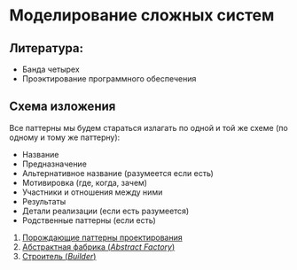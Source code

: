 # Моделирование сложных систем

## Литература:
* Банда четырех
* Проэктирование программного обеспечения

## Схема изложения
Все паттерны мы будем стараться излагать по одной и той же схеме (по одному и тому же паттерну):
* Название
* Предназначение
* Альтернативное название (разумеется если есть)
* Мотивировка (где, когда, зачем)
* Участники и отношения между ними
* Результаты
* Детали реализации (если есть разумеется)
* Родственные паттерны (если есть)

1. [Порождающие паттерны проектирования](creational-patterns.md)
  1. [Абстрактная фабрика (*Abstract Factory*)](abstract-factory.md)
  2. [Строитель (*Builder*)](builder.md)
